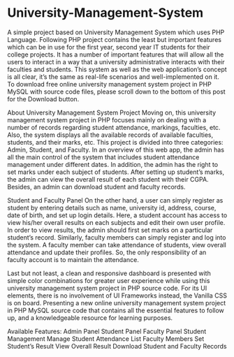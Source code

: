 # University-Management-System

A simple project based on University Management System which uses PHP Language. Following PHP project contains the least but important features which can be in use for the first year, second year IT students for their college projects. It has a number of important features that will allow all the users to interact in a way that a university administrative interacts with their faculties and students. This system as well as the web application’s concept is all clear, it’s the same as real-life scenarios and well-implemented on it. To download free online university management system project in PHP MySQL with source code files, please scroll down to the bottom of this post for the Download button.

About University Management System Project
Moving on, this university management system project in PHP focuses mainly on dealing with a number of records regarding student attendance, markings, faculties, etc. Also, the system displays all the available records of available faculties, students, and their marks, etc. This project is divided into three categories: Admin, Student, and Faculty. In an overview of this web app, the admin has all the main control of the system that includes student attendance management under different dates. In addition, the admin has the right to set marks under each subject of students. After setting up student’s marks, the admin can view the overall result of each student with their CGPA. Besides, an admin can download student and faculty records.

Student and Faculty Panel
On the other hand, a user can simply register as student by entering details such as name, university id, address, course, date of birth, and set up login details. Here, a student account has access to view his/her overall results on each subjects and edit their own user profile. In order to view results, the admin should first set marks on a particular student’s record. Similarly, faculty members can simply register and log into the system. A faculty member can take attendance of students, view overall attendance and update their profiles. So, the only responsibility of an faculty account is to maintain the attendance.

Last but not least, a clean and responsive dashboard is presented with simple color combinations for greater user experience while using this university management system project in PHP source code. For its UI elements, there is no involvement of UI Frameworks instead, the Vanilla CSS is on board. Presenting a new online university management system project in PHP MySQL source code that contains all the essential features to follow up, and a knowledgeable resource for learning purposes.

Available Features:
Admin Panel
Student Panel
Faculty Panel
Student Management
Manage Student Attendance
List Faculty Members
Set Student’s Result
View Overall Result
Download Student and Faculty Records
